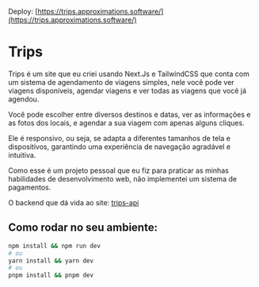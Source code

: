 Deploy: [https://trips.approximations.software/](https://trips.approximations.software/)

# Trips
Trips é um site que eu criei usando Next.Js e TailwindCSS que conta com um sistema de agendamento de viagens simples, nele você pode ver viagens disponíveis, agendar viagens e ver todas as viagens que você já agendou.

Você pode escolher entre diversos destinos e datas, ver as informações e as fotos dos locais, e agendar a sua viagem com apenas alguns cliques.

Ele é responsivo, ou seja, se adapta a diferentes tamanhos de tela e dispositivos, garantindo uma experiência de navegação agradável e intuitiva.

Como esse é um projeto pessoal que eu fiz para praticar as minhas habilidades de desenvolvimento web, não implementei um sistema de pagamentos.

O backend que dá vida ao site: [trips-api](https://github.com/guikaua12/trips-api) 

## Como rodar no seu ambiente:
```bash
npm install && npm run dev
# ou
yarn install && yarn dev
# ou
pnpm install && pnpm dev
```

